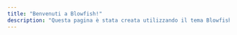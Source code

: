 ```yaml
---
title: "Benvenuti a Blowfish!"
description: "Questa pagina è stata creata utilizzando il tema Blowfish per Hugo."
---
```




